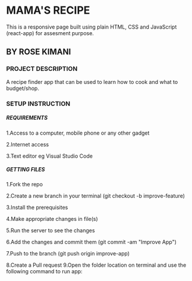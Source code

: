 # MAMA'S RECIPE

This is a responsive page built using plain HTML, CSS and JavaScript (react-app) for assesment purpose.
## BY ROSE KIMANI
### PROJECT DESCRIPTION 
A recipe finder app that can be used to learn how to cook and what to budget/shop.
### SETUP INSTRUCTION
##### REQUIREMENTS
1.Access to a computer, mobile phone or any other gadget

2.Internet access

3.Text editor eg Visual Studio Code
##### GETTING FILES

1.Fork the repo

2.Create a new branch in your terminal (git checkout -b improve-feature)

3.Install the prerequisites

4.Make appropriate changes in file(s)

5.Run the server to see the changes

6.Add the changes and commit them (git commit -am "Improve App")

7.Push to the branch (git push origin improve-app)

8.Create a Pull request
9.Open the folder location on terminal and use the following command to run app:



